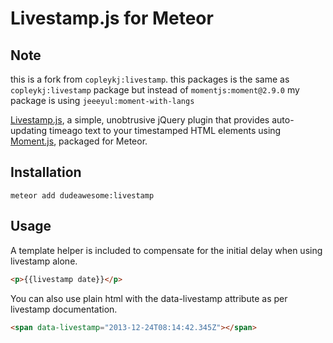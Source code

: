 # Livestamp.js for Meteor

Note
-------------

this is a fork from `copleykj:livestamp`.
this packages is the same as `copleykj:livestamp` package but instead of `momentjs:moment@2.9.0` my package is using `jeeeyul:moment-with-langs`



[Livestamp.js](http://mattbradley.github.io/livestampjs/), a simple, unobtrusive
jQuery plugin that provides auto-updating timeago text to your timestamped HTML
elements using [Moment.js](http://momentjs.com/), packaged for Meteor.


Installation
-------------

`meteor add dudeawesome:livestamp`


Usage
-------------
A template helper is included to compensate for the initial delay when using livestamp alone.

```html
<p>{{livestamp date}}</p>
```

You can also use plain html with the data-livestamp attribute as per livestamp documentation.

```html
<span data-livestamp="2013-12-24T08:14:42.345Z"></span>
```
